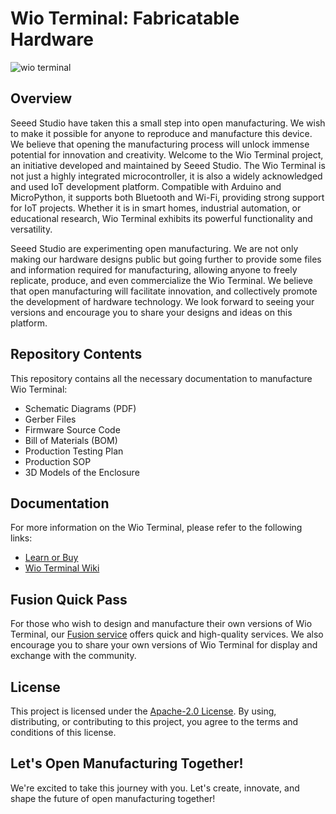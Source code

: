 # Wio Terminal: Fabricatable Hardware

![wio terminal](https://files.seeedstudio.com/wiki/Wio-Terminal/img/Wio-Terminal-Wiki.jpg)

## Overview

Seeed Studio have taken this a small step into open manufacturing. We wish to make it possible for anyone to reproduce and manufacture this device. We believe that opening the manufacturing process will unlock immense potential for innovation and creativity.
Welcome to the Wio Terminal project, an initiative developed and maintained by Seeed Studio. The Wio Terminal is not just a highly integrated microcontroller, it is also a widely acknowledged and used IoT development platform. Compatible with Arduino and MicroPython, it supports both Bluetooth and Wi-Fi, providing strong support for IoT projects. Whether it is in smart homes, industrial automation, or educational research, Wio Terminal exhibits its powerful functionality and versatility.

Seeed Studio are experimenting open manufacturing. We are not only making our hardware designs public but going further to provide some files and information required for manufacturing, allowing anyone to freely replicate, produce, and even commercialize the Wio Terminal. We believe that open manufacturing will facilitate innovation, and collectively promote the development of hardware technology. We look forward to seeing your versions and encourage you to share your designs and ideas on this platform.

## Repository Contents

This repository contains all the necessary documentation to manufacture Wio Terminal:

- Schematic Diagrams (PDF)
- Gerber Files
- Firmware Source Code
- Bill of Materials (BOM)
- Production Testing Plan
- Production SOP
- 3D Models of the Enclosure

## Documentation

For more information on the Wio Terminal, please refer to the following links:

- [Learn or Buy](https://www.seeedstudio.com/Wio-Terminal-p-4509.html)
- [Wio Terminal Wiki](https://wiki.seeedstudio.com/Wio-Terminal-Getting-Started)

## Fusion Quick Pass

For those who wish to design and manufacture their own versions of Wio Terminal, our [Fusion service](https://www.seeedstudio.com/fusion.html) offers quick and high-quality services. We also encourage you to share your own versions of Wio Terminal for display and exchange with the community.

## License

This project is licensed under the [Apache-2.0 License](/LICENSE). By using, distributing, or contributing to this project, you agree to the terms and conditions of this license.

## Let's Open Manufacturing Together!

We're excited to take this journey with you. Let's create, innovate, and shape the future of open manufacturing together!
